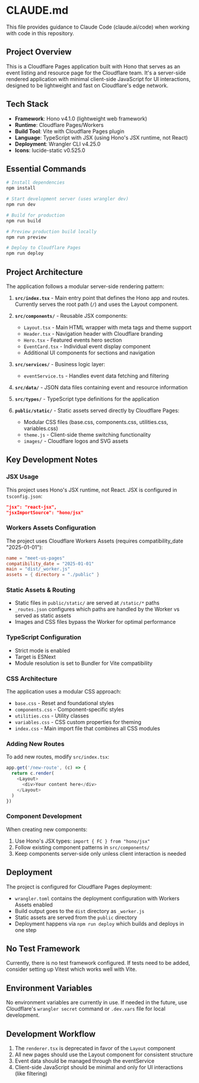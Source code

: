 # CLAUDE.md

This file provides guidance to Claude Code (claude.ai/code) when working with code in this repository.

## Project Overview

This is a Cloudflare Pages application built with Hono that serves as an event listing and resource page for the Cloudflare team. It's a server-side rendered application with minimal client-side JavaScript for UI interactions, designed to be lightweight and fast on Cloudflare's edge network.

## Tech Stack

- **Framework**: Hono v4.1.0 (lightweight web framework)
- **Runtime**: Cloudflare Pages/Workers
- **Build Tool**: Vite with Cloudflare Pages plugin
- **Language**: TypeScript with JSX (using Hono's JSX runtime, not React)
- **Deployment**: Wrangler CLI v4.25.0
- **Icons**: lucide-static v0.525.0

## Essential Commands

```bash
# Install dependencies
npm install

# Start development server (uses wrangler dev)
npm run dev

# Build for production
npm run build

# Preview production build locally
npm run preview

# Deploy to Cloudflare Pages
npm run deploy
```

## Project Architecture

The application follows a modular server-side rendering pattern:

1. **`src/index.tsx`** - Main entry point that defines the Hono app and routes. Currently serves the root path (`/`) and uses the Layout component.

2. **`src/components/`** - Reusable JSX components:
   - `Layout.tsx` - Main HTML wrapper with meta tags and theme support
   - `Header.tsx` - Navigation header with Cloudflare branding
   - `Hero.tsx` - Featured events hero section
   - `EventCard.tsx` - Individual event display component
   - Additional UI components for sections and navigation

3. **`src/services/`** - Business logic layer:
   - `eventService.ts` - Handles event data fetching and filtering

4. **`src/data/`** - JSON data files containing event and resource information

5. **`src/types/`** - TypeScript type definitions for the application

6. **`public/static/`** - Static assets served directly by Cloudflare Pages:
   - Modular CSS files (base.css, components.css, utilities.css, variables.css)
   - `theme.js` - Client-side theme switching functionality
   - `images/` - Cloudflare logos and SVG assets

## Key Development Notes

### JSX Usage
This project uses Hono's JSX runtime, not React. JSX is configured in `tsconfig.json`:
```json
"jsx": "react-jsx",
"jsxImportSource": "hono/jsx"
```

### Workers Assets Configuration
The project uses Cloudflare Workers Assets (requires compatibility_date "2025-01-01"):
```toml
name = "meet-us-pages"
compatibility_date = "2025-01-01"
main = "dist/_worker.js"
assets = { directory = "./public" }
```

### Static Assets & Routing
- Static files in `public/static/` are served at `/static/*` paths
- `_routes.json` configures which paths are handled by the Worker vs served as static assets
- Images and CSS files bypass the Worker for optimal performance

### TypeScript Configuration
- Strict mode is enabled
- Target is ESNext
- Module resolution is set to Bundler for Vite compatibility

### CSS Architecture
The application uses a modular CSS approach:
- `base.css` - Reset and foundational styles
- `components.css` - Component-specific styles
- `utilities.css` - Utility classes
- `variables.css` - CSS custom properties for theming
- `index.css` - Main import file that combines all CSS modules

### Adding New Routes
To add new routes, modify `src/index.tsx`:
```typescript
app.get('/new-route', (c) => {
  return c.render(
    <Layout>
      <div>Your content here</div>
    </Layout>
  )
})
```

### Component Development
When creating new components:
1. Use Hono's JSX types: `import { FC } from "hono/jsx"`
2. Follow existing component patterns in `src/components/`
3. Keep components server-side only unless client interaction is needed

## Deployment

The project is configured for Cloudflare Pages deployment:
- `wrangler.toml` contains the deployment configuration with Workers Assets enabled
- Build output goes to the `dist` directory as `_worker.js`
- Static assets are served from the `public` directory
- Deployment happens via `npm run deploy` which builds and deploys in one step

## No Test Framework

Currently, there is no test framework configured. If tests need to be added, consider setting up Vitest which works well with Vite.

## Environment Variables

No environment variables are currently in use. If needed in the future, use Cloudflare's `wrangler secret` command or `.dev.vars` file for local development.

## Development Workflow

1. The `renderer.tsx` is deprecated in favor of the `Layout` component
2. All new pages should use the Layout component for consistent structure
3. Event data should be managed through the eventService
4. Client-side JavaScript should be minimal and only for UI interactions (like filtering)
